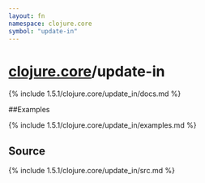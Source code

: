 ```yaml
---
layout: fn
namespace: clojure.core
symbol: "update-in"
---
```


# [clojure.core](../)/update-in

{% include 1.5.1/clojure.core/update_in/docs.md %}

##Examples

{% include 1.5.1/clojure.core/update_in/examples.md %}
## Source
{% include 1.5.1/clojure.core/update_in/src.md %}

